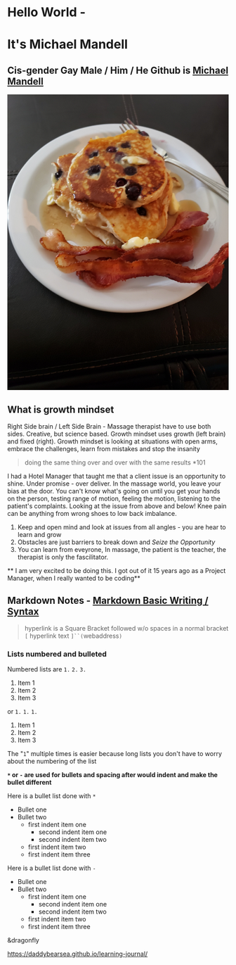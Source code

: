 # Hello World - 
# It's Michael Mandell
## Cis-gender Gay Male / Him / He  Github is [Michael Mandell](https://github.com/DaddyBearSEA)
![pancake bfast](20200602_132101.jpg "bfast 2JUN2020")
## What is growth mindset
Right Side brain / Left Side Brain - Massage therapist have to use both sides. Creative, but science based. Growth mindset uses growth (left brain) and fixed (right). Growth mindset is looking at situations with open arms, embrace the challenges, learn from mistakes and stop the insanity 
>doing the same thing over and over with the same results *101

I had a Hotel Manager that taught me that a client issue is an opportunity to shine. Under promise - over deliver. In the massage world, you leave your bias at the door. You can't know what's going on until you get your hands on the person, testing range of motion, feeling the motion, listening to the patient's complaints.  Looking at the issue from above and below! Knee pain can be anything from wrong shoes to low back imbalance.  
1. Keep and open mind and look at issues from all angles - you are hear to learn and grow
1. Obstacles are just barriers to break down and *Seize the Opportunity*
1. You can learn from eveyrone, In massage, the patient is the teacher, the therapist is only the fascilitator.

** I am very excited to be doing this. I got out of it 15 years ago as a Project Manager, when I really wanted to be coding**


## Markdown Notes - [Markdown Basic Writing / Syntax](https://help.github.com/en/articles/basic-writing-and-formatting-syntax)
> hyperlink is a Square Bracket followed w/o spaces in a normal bracket
`[` hyperlink text `]``(`webaddress`)`

### Lists numbered and bulleted
Numbered lists are `1.` `2.` `3.`
1. Item 1
2. Item 2
3. Item 3

 or `1.` `1.` `1.`
 
1. Item 1
1. Item 2
1. Item 3

The "`1`" multiple times is easier because long lists you don't have to worry about the numbering of the list


**`*` or `-` are used for bullets and spacing after would indent and make the bullet different**

Here is a bullet list done with `*`
* Bullet one
* Bullet two
  * first indent item one
    * second indent item one
    * second indent item two
  * first indent item two
  * first indent item three


Here is a bullet list done with `-`
- Bullet one
- Bullet two
  -  first indent item one
     - second indent item one
     - second indent item two
  - first indent item two
  - first indent item three


&dragonfly

https://daddybearsea.github.io/learning-journal/
